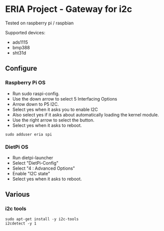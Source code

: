 # ERIA Project - Gateway for i2c

Tested on raspberry pi / raspbian

Supported devices:
- ads1115
- bmp388
- sht31d

## Configure
### Raspberry Pi OS
* Run sudo raspi-config.
* Use the down arrow to select 5 Interfacing Options
* Arrow down to P5 I2C.
* Select yes when it asks you to enable I2C
* Also select yes if it asks about automatically loading the kernel module.
* Use the right arrow to select the <Finish> button.
* Select yes when it asks to reboot.

```
sudo adduser eria spi
```
### DietPi OS
* Run dietpi-launcher
* Select "DietPi-Config"
* Select "4  : Advanced Options"
* Enable "I2C state"
* Select yes when it asks to reboot.

## Various
### i2c tools
```
sudo apt-get install -y i2c-tools
i2cdetect -y 1
```